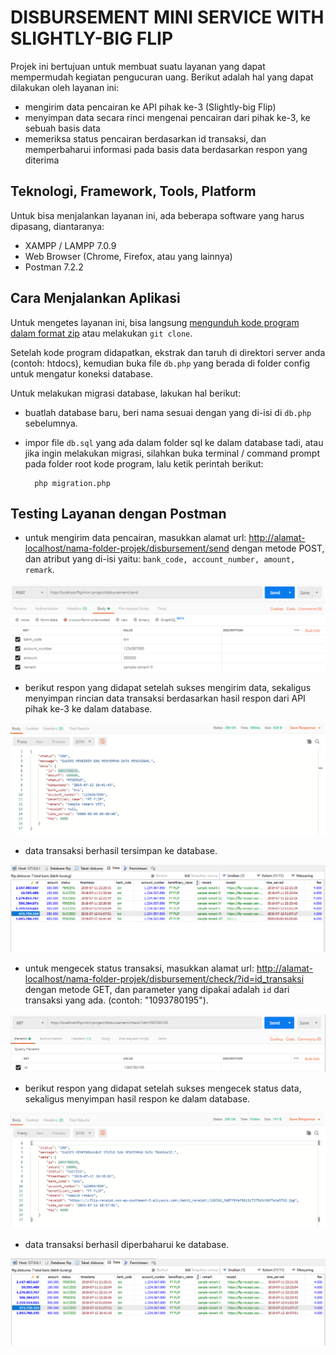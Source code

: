 DISBURSEMENT MINI SERVICE WITH SLIGHTLY-BIG FLIP
================

Projek ini bertujuan untuk membuat suatu layanan yang dapat mempermudah kegiatan pengucuran uang. Berikut adalah hal yang dapat dilakukan oleh layanan ini:

* mengirim data pencairan ke API pihak ke-3 (Slightly-big Flip)
* menyimpan data secara rinci mengenai pencairan dari pihak ke-3, ke sebuah basis data
* memeriksa status pencairan berdasarkan id transaksi, dan memperbaharui informasi pada basis data berdasarkan respon yang diterima

## Teknologi, Framework, Tools, Platform ##

Untuk bisa menjalankan layanan ini, ada beberapa software yang harus dipasang, diantaranya:

* XAMPP / LAMPP 7.0.9
* Web Browser (Chrome, Firefox, atau yang lainnya)
* Postman 7.2.2 

## Cara Menjalankan Aplikasi ##

Untuk mengetes layanan ini, bisa langsung [mengunduh kode program dalam format zip](https://github.com/gama9595/disbursement-mini-project/archive/master.zip) atau melakukan `git clone`.

Setelah kode program didapatkan, ekstrak dan taruh di direktori server anda (contoh: htdocs), kemudian buka file `db.php` yang berada di folder config untuk mengatur koneksi database.

Untuk melakukan migrasi database, lakukan hal berikut:

* buatlah database baru, beri nama sesuai dengan yang di-isi di `db.php` sebelumnya. 

* impor file `db.sql` yang ada dalam folder sql ke dalam database tadi, atau jika ingin melakukan migrasi, silahkan buka terminal / command prompt pada folder root kode program, lalu ketik perintah berikut:

        php migration.php


## Testing Layanan dengan Postman ##

* untuk mengirim data pencairan, masukkan alamat url: [http://alamat-localhost/nama-folder-projek/disbursement/send](http://alamat-localhost/nama-folder-projek/disbursement/send) dengan metode POST, dan atribut yang di-isi yaitu: `bank_code, account_number, amount, remark`. 

![Kirim Data](ss/test1.png)


* berikut respon yang didapat setelah sukses mengirim data, sekaligus menyimpan rincian data transaksi berdasarkan hasil respon dari API pihak ke-3 ke dalam database.

![Respon Berhasil](ss/test2.png)


* data transaksi berhasil tersimpan ke database.

![Berhasil Tersimpan](ss/test3.png)


* untuk mengecek status transaksi, masukkan alamat url: [http://alamat-localhost/nama-folder-projek/disbursement/check/?id=id_transaksi](http://alamat-localhost/nama-folder-projek/disbursement/check/?id=id_transaksi) dengan metode GET, dan parameter yang dipakai adalah `id` dari transaksi yang ada. (contoh: "1093780195").

![Cek Status](ss/test4.png)


* berikut respon yang didapat setelah sukses mengecek status data, sekaligus menyimpan hasil respon ke dalam database.

![Respon Berhasil](ss/test5.png)


* data transaksi berhasil diperbaharui ke database.

![Berhasil Diperbaharui](ss/test6.png)


